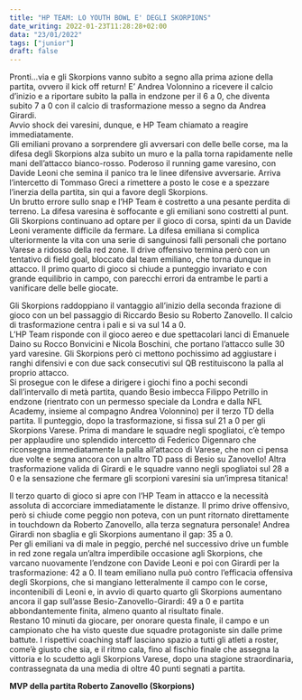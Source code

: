 ```yaml
---
title: "HP TEAM: LO YOUTH BOWL E' DEGLI SKORPIONS"
date_writing: 2022-01-23T11:28:28+02:00
data: "23/01/2022"
tags: ["junior"]
draft: false
---
```


Pronti…via e gli Skorpions vanno subito a segno alla prima azione della partita, ovvero il kick off return! E’ Andrea Volonnino a ricevere il calcio d’inizio e a riportare subito la palla in endzone per il 6 a 0, che diventa subito 7 a 0 con il calcio di trasformazione messo a segno da Andrea Girardi.   
Avvio shock dei varesini, dunque, e HP Team chiamato a reagire immediatamente.  
Gli emiliani provano a sorprendere gli avversari con delle belle corse, ma la difesa degli Skorpions alza subito un muro e la palla torna rapidamente nelle mani dell’attacco bianco-rosso. Poderoso il running game varesino, con Davide Leoni che semina il panico tra le linee difensive avversarie. Arriva l’intercetto di Tommaso Greci a rimettere a posto le cose e a spezzare l’inerzia della partita, sin qui a favore degli Skorpions.  
Un brutto errore sullo snap e l’HP Team è costretto a una pesante perdita di terreno. La difesa varesina è soffocante e gli emiliani sono costretti al punt.  
Gli Skorpions continuano ad optare per il gioco di corsa, spinti da un Davide Leoni veramente difficile da fermare. La difesa emiliana si complica ulteriormente la vita con una serie di sanguinosi falli personali che portano Varese a ridosso della red zone. Il drive offensivo termina però con un tentativo di field goal, bloccato dal team emiliano, che torna dunque in attacco. Il primo quarto di gioco si chiude a punteggio invariato e con grande equilibrio in campo, con parecchi errori da entrambe le parti a vanificare delle belle giocate.  
  
Gli Skorpions raddoppiano il vantaggio all’inizio della seconda frazione di gioco con un bel passaggio di Riccardo Besio su Roberto Zanovello. Il calcio di trasformazione centra i pali e si va sul 14 a 0.  
L’HP Team risponde con il gioco aereo e due spettacolari lanci di Emanuele Daino su Rocco Bonvicini e Nicola Boschini, che portano l’attacco sulle 30 yard varesine. Gli Skorpions però ci mettono pochissimo ad aggiustare i ranghi difensivi e con due sack consecutivi sul QB restituiscono la palla al proprio attacco.  
Si prosegue con le difese a dirigere i giochi fino a pochi secondi dall’intervallo di metà partita, quando Besio imbecca Filippo Petrillo in endzone (rientrato con un permesso speciale da Londra e dalla NFL Academy, insieme al compagno Andrea Volonnino) per il terzo TD della partita. Il punteggio, dopo la trasformazione, si fissa sul 21 a 0 per gli Skorpions Varese. Prima di mandare le squadre negli spogliatoi, c’è tempo per applaudire uno splendido intercetto di Federico Digennaro che riconsegna immediatamente la palla all’attacco di  Varese, che non ci pensa due volte e segna ancora con  un altro TD pass di Besio su Zanovello! Altra trasformazione valida di Girardi e le squadre vanno negli spogliatoi sul 28 a 0 e la sensazione che fermare gli scorpioni varesini sia un’impresa titanica!  
  
Il terzo quarto di gioco si apre con l’HP Team in attacco e la necessità assoluta di accorciare immediatamente le distanze. Il primo drive offensivo, però si chiude come peggio non poteva, con un punt ritornato direttamente in touchdown da Roberto Zanovello, alla terza segnatura personale! Andrea Girardi non sbaglia e gli Skorpions aumentano il gap: 35 a 0.  
Per gli emiliani va di male in peggio, perché nel successivo drive un fumble in red zone regala un’altra imperdibile occasione agli Skorpions, che varcano nuovamente l’endzone con Davide Leoni e poi con Girardi per la trasformazione: 42 a 0. Il team emiliano nulla può contro l’efficacia offensiva degli Skorpions, che si mangiano letteralmente il campo con le corse, incontenibili di Leoni e, in avvio di quarto quarto gli Skorpions aumentano ancora il gap sull’asse Besio-Zanovello-Girardi: 49 a 0 e partita abbondantemente finita, almeno quanto al risultato finale.  
Restano 10 minuti da giocare, per onorare questa finale, il campo e un campionato che ha visto queste due squadre protagoniste sin dalle prime battute. I rispettivi coaching staff lasciano spazio a tutti gli atleti a roster, come’è giusto che sia, e il ritmo cala, fino al fischio finale che assegna la vittoria e lo scudetto agli Skorpions Varese, dopo una stagione straordinaria, contrassegnata da  una media di oltre 40 punti segnati a partita.   
  
**MVP della partita Roberto Zanovello (Skorpions)**
  

  